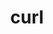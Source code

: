 ---
title: "curl"
layout: cache
categories: [package, v0.19]
meta: {"versions": ["7.85.0"], "compilers": ["gcc@=11.1.0", "gcc@=7.3.1", "gcc@=7.5.0", "oneapi@=2022.1.0"], "oss": ["amzn2", "ubuntu18.04", "ubuntu20.04"], "platforms": ["linux"], "targets": ["aarch64", "neoverse_n1", "x86_64", "x86_64_v3"], "stacks": ["aws-ahug", "aws-ahug-aarch64", "aws-isc", "aws-isc-aarch64", "build_systems", "data-vis-sdk", "e4s", "e4s-oneapi", "ml-cpu", "ml-cuda", "radiuss", "tutorial"], "num_specs": 7, "num_specs_by_stack": {"aws-isc-aarch64": 2, "aws-ahug-aarch64": 2, "ml-cuda": 1, "ml-cpu": 1, "aws-ahug": 1, "aws-isc": 1, "data-vis-sdk": 1, "tutorial": 1, "radiuss": 1, "build_systems": 1, "e4s": 1, "e4s-oneapi": 1}}
spec_details: [{"hash": "ze6lrytoijqb3yxub6ze6f7aqbhfrkye", "compiler": "gcc@=7.3.1", "versions": ["7.85.0"], "os": "amzn2", "platform": "linux", "target": "aarch64", "variants": ["build_system=autotools", "~gssapi", "~ldap", "~libidn2", "~librtmp", "libs=shared,static", "~libssh", "~libssh2", "~nghttp2", "tls=openssl"], "stacks": ["aws-isc-aarch64", "aws-ahug-aarch64"], "size": "-", "tarball": "https://binaries.spack.io/releases/v0.19/build_cache/linux-amzn2-aarch64/gcc-7.3.1/curl-7.85.0/linux-amzn2-aarch64-gcc-7.3.1-curl-7.85.0-ze6lrytoijqb3yxub6ze6f7aqbhfrkye.spack"}, {"hash": "zhs2zmnv6nuwvb7whnygoehhg6jqhswu", "compiler": "gcc@=7.3.1", "versions": ["7.85.0"], "os": "amzn2", "platform": "linux", "target": "neoverse_n1", "variants": ["build_system=autotools", "~gssapi", "~ldap", "~libidn2", "~librtmp", "libs=shared,static", "~libssh", "~libssh2", "~nghttp2", "tls=openssl"], "stacks": ["aws-isc-aarch64", "aws-ahug-aarch64"], "size": "-", "tarball": "https://binaries.spack.io/releases/v0.19/build_cache/linux-amzn2-neoverse_n1/gcc-7.3.1/curl-7.85.0/linux-amzn2-neoverse_n1-gcc-7.3.1-curl-7.85.0-zhs2zmnv6nuwvb7whnygoehhg6jqhswu.spack"}, {"hash": "i6rshdsxlwsla74tx7x7wzs6azvw2vfw", "compiler": "gcc@=7.3.1", "versions": ["7.85.0"], "os": "amzn2", "platform": "linux", "target": "x86_64_v3", "variants": ["build_system=autotools", "~gssapi", "~ldap", "~libidn2", "~librtmp", "libs=shared,static", "~libssh", "~libssh2", "~nghttp2", "tls=openssl"], "stacks": ["ml-cuda", "ml-cpu", "aws-ahug", "aws-isc"], "size": "-", "tarball": "https://binaries.spack.io/releases/v0.19/build_cache/linux-amzn2-x86_64_v3/gcc-7.3.1/curl-7.85.0/linux-amzn2-x86_64_v3-gcc-7.3.1-curl-7.85.0-i6rshdsxlwsla74tx7x7wzs6azvw2vfw.spack"}, {"hash": "skslu3imfcakpgjn2ctbimcqwyjxlphb", "compiler": "gcc@=7.5.0", "versions": ["7.85.0"], "os": "ubuntu18.04", "platform": "linux", "target": "x86_64", "variants": ["build_system=autotools", "~gssapi", "~ldap", "~libidn2", "~librtmp", "libs=shared,static", "~libssh", "~libssh2", "~nghttp2", "tls=openssl"], "stacks": ["data-vis-sdk", "tutorial", "radiuss"], "size": "-", "tarball": "https://binaries.spack.io/releases/v0.19/build_cache/linux-ubuntu18.04-x86_64/gcc-7.5.0/curl-7.85.0/linux-ubuntu18.04-x86_64-gcc-7.5.0-curl-7.85.0-skslu3imfcakpgjn2ctbimcqwyjxlphb.spack"}, {"hash": "bjktm2kx37ilapsq62zbufov5ahi3wfu", "compiler": "gcc@=7.5.0", "versions": ["7.85.0"], "os": "ubuntu18.04", "platform": "linux", "target": "x86_64", "variants": ["build_system=autotools", "~gssapi", "~ldap", "+libidn2", "~librtmp", "libs=shared,static", "~libssh", "~libssh2", "~nghttp2", "tls=openssl"], "stacks": ["build_systems"], "size": "-", "tarball": "https://binaries.spack.io/releases/v0.19/build_cache/linux-ubuntu18.04-x86_64/gcc-7.5.0/curl-7.85.0/linux-ubuntu18.04-x86_64-gcc-7.5.0-curl-7.85.0-bjktm2kx37ilapsq62zbufov5ahi3wfu.spack"}, {"hash": "fnusynhoot24ys46sw6qkyro2ivtdgzn", "compiler": "gcc@=11.1.0", "versions": ["7.85.0"], "os": "ubuntu20.04", "platform": "linux", "target": "x86_64", "variants": ["build_system=autotools", "~gssapi", "~ldap", "~libidn2", "~librtmp", "libs=shared,static", "~libssh", "~libssh2", "~nghttp2", "tls=openssl"], "stacks": ["e4s"], "size": "-", "tarball": "https://binaries.spack.io/releases/v0.19/build_cache/linux-ubuntu20.04-x86_64/gcc-11.1.0/curl-7.85.0/linux-ubuntu20.04-x86_64-gcc-11.1.0-curl-7.85.0-fnusynhoot24ys46sw6qkyro2ivtdgzn.spack"}, {"hash": "wffbf6ce4e54c5eban4cxq75j3dxc4c5", "compiler": "oneapi@=2022.1.0", "versions": ["7.85.0"], "os": "ubuntu20.04", "platform": "linux", "target": "x86_64", "variants": ["build_system=autotools", "~gssapi", "~ldap", "~libidn2", "~librtmp", "libs=shared,static", "~libssh", "~libssh2", "~nghttp2", "tls=openssl"], "stacks": ["e4s-oneapi"], "size": "-", "tarball": "https://binaries.spack.io/releases/v0.19/build_cache/linux-ubuntu20.04-x86_64/oneapi-2022.1.0/curl-7.85.0/linux-ubuntu20.04-x86_64-oneapi-2022.1.0-curl-7.85.0-wffbf6ce4e54c5eban4cxq75j3dxc4c5.spack"}]
---